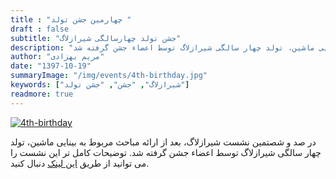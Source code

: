 ```yaml
---
title : "چهارمین جشن تولد "
draft : false
subtitle: "جشن تولد چهارسالگی شیرازلاگ"
description: "در صد و شصتمین نشست شیرازلاگ، بعد از ارائه مباحث مربوط به بینایی ماشین، تولد چهار سالگی شیرازلاگ توسط اعضاء جشن گرفته شد."
author: "مریم بهزادی"
date: "1397-10-19"
summaryImage: "/img/events/4th-birthday.jpg"
keywords: ["شیرازلاگ", "جشن", "جشن تولد"]
readmore: true
---
```


[![4th-birthday](/img/events/4th-birthday.jpg)](/img/events/4th-birthday.jpg)

در صد و شصتمین نشست شیرازلاگ، بعد از ارائه مباحث مربوط به بینایی ماشین، تولد چهار سالگی شیرازلاگ توسط اعضاء جشن گرفته شد. توضیحات کامل تر این نشست را می توانید از طریق [این لینک](../../sessions/session160) دنبال کنید.
